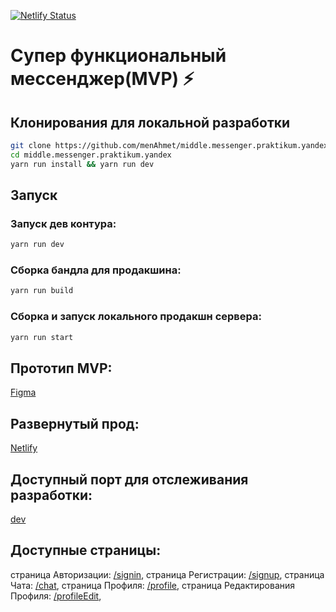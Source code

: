 [![Netlify Status](https://api.netlify.com/api/v1/badges/8bbe4dd7-96d8-4b88-a18e-4be045b460e3/deploy-status)](https://app.netlify.com/sites/awesome-messenger/deploys)

# Супер функциональный мессенджер(MVP) ⚡️

## Клонирования для локальной разработки

```bash
git clone https://github.com/menAhmet/middle.messenger.praktikum.yandex.git
cd middle.messenger.praktikum.yandex
yarn run install && yarn run dev
```

## Запуск

### Запуск дев контура:

```bash
yarn run dev
```

### Сборка бандла для продакшина:

```bash
yarn run build
```

### Сборка и запуск локального продакшн сервера:

```bash
yarn run start
```

## Прототип MVP:

[Figma](https://www.figma.com/file/QRgtIj6rivLA3LtRC48M1C/praktikum?type=design&node-id=0%3A1&mode=design&t=4IMmBAXBC0Naj1Ew-1)

## Развернутый прод:

[Netlify](https://awesome-messenger.netlify.app)

## Доступный порт для отслеживания разработки:

[dev](http://localhost:3000/)

## Доступные страницы:

страница Авторизации: [/signin](http://localhost:3000/src/pages/signIn/signIn.html),
страница Регистрации: [/signup](http://localhost:3000/src/pages/signUp/signUp.html),
страница Чата: [/chat](http://localhost:3000/src/pages/chat/chat.html),
страница Профиля: [/profile](http://localhost:3000/src/pages/profile/profile.html),
страница Редактирования Профиля: [/profileEdit](http://localhost:3000/src/pages/profile/profileEdit.html),
